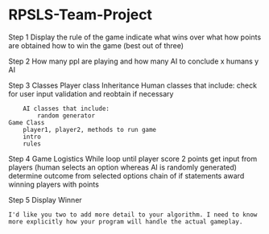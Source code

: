 # RPSLS-Team-Project

Step 1 Display the rule of the game
    indicate what wins over what
    how points are obtained
    how to win the game (best out of three)

Step 2 How many ppl are playing and how many AI to conclude
    x humans
    y AI

Step 3 Classes
    Player class
        Inheritance
        Human classes that include:
            check for user input validation and reobtain if necessary

        AI classes that include:
            random generator
    Game Class
        player1, player2, methods to run game
        intro
        rules

Step 4 Game Logistics
        While loop until player score 2 points
            get input from players (human selects an option whereas AI is randomly generated)
            determine outcome from selected options
                chain of if statements
            award winning players with points 

Step 5
    Display Winner

    I'd like you two to add more detail to your algorithm. I need to know more explicitly how your program will handle the actual gameplay.
